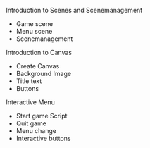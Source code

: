 
Introduction to Scenes and Scenemanagement
 - Game scene
 - Menu scene
 - Scenemanagement

Introduction to Canvas
 - Create Canvas
 - Background Image
 - Title text
 - Buttons

Interactive Menu
 - Start game Script
 - Quit game
 - Menu change
 - Interactive buttons